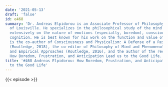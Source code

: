 ```yaml
---
date: '2021-05-13'
draft: 'false'
id: e468
summary: 'Dr. Andreas Elpidorou is an Associate Professor of Philosophy at the University
  of Louisville. He specializes in the philosophical study of the mind and has published
  extensively on the nature of emotions (especially, boredom), consciousness, and
  cognition. He is best known for his work on the function and value of boredom. He
  is the co-author of Consciousness and Physicalism: A Defense of a Research Program
  (Routledge, 2018), the co-editor of Philosophy of Mind and Phenomenology: Conceptual
  and Empirical Approaches (Routledge, 2016), and the author of the recent book, Propelled:
  How Boredom, Frustration, and Anticipation Lead us to the Good Life.'
title: '#468 Andreas Elpidorou: How Boredom, Frustration, and Anticipation Lead us
  to the Good Life'
---
```

{{< episode >}}
